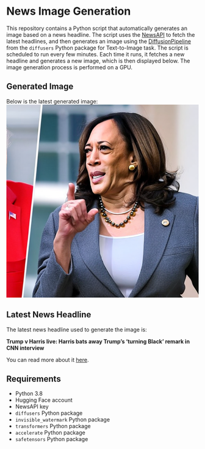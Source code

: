 # News Image Generation
This repository contains a Python script that automatically generates an image based on a news headline. The script uses the [NewsAPI](https://newsapi.org/) to fetch the latest headlines, and then generates an image using the [DiffusionPipeline](https://github.com/huggingface/diffusers) from the `diffusers` Python package for Text-to-Image task.
The script is scheduled to run every few minutes. Each time it runs, it fetches a new headline and generates a new image, which is then displayed below. The image generation process is performed on a GPU.

## Generated Image
Below is the latest generated image:
![Generated Image](image.png)

## Latest News Headline
The latest news headline used to generate the image is:

**Trump v Harris live: Harris bats away Trump’s ‘turning Black’ remark in CNN interview**

You can read more about it [here](https://news.google.com/rss/articles/CBMiwgFBVV95cUxQV3pWQXdRSTNXdVlMNXhaTUV5eGxBN2ZodU16Rko0ZkcxU0REMzNLN215eXZzUW5oeHg3ZHBqUXVYRGpfaE1RdXp2M3FOVFRWN2RFZmVHVXN6V2hDNzhFRW5DdUVlelBwNzhmY19ZbjY5N3pkMHNidEVlSWZxZmFTNjZ6aWUzdndiRVZXN1BRMk5ESUY5MHJPTGFCX0ZSMVhxWUc4OEU3RUp3Z0VQQU5LUzZ1Mld2UUVMdkFMLW0zU3UxZw?oc=5).

## Requirements
- Python 3.8
- Hugging Face account
- NewsAPI key
- `diffusers` Python package
- `invisible_watermark` Python package
- `transformers` Python package
- `accelerate` Python package
- `safetensors` Python package
